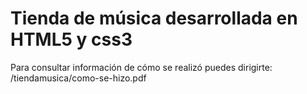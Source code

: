 <h1>Tienda de música desarrollada en HTML5 y css3</h1>

Para consultar información de cómo se realizó puedes dirigirte: /tiendamusica/como-se-hizo.pdf
